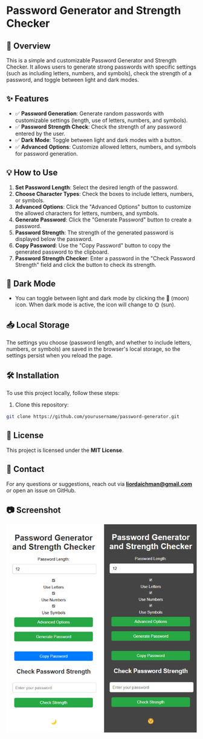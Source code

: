# Password Generator and Strength Checker

## 📌 Overview
This is a simple and customizable Password Generator and Strength Checker. It allows users to generate strong passwords with specific settings (such as including letters, numbers, and symbols), check the strength of a password, and toggle between light and dark modes.

## ✨ Features

- ✅ **Password Generation**: Generate random passwords with customizable settings (length, use of letters, numbers, and symbols).
- ✅ **Password Strength Check**: Check the strength of any password entered by the user.
- ✅ **Dark Mode**: Toggle between light and dark modes with a button.
- ✅ **Advanced Options**: Customize allowed letters, numbers, and symbols for password generation.

## 💡 How to Use

1. **Set Password Length**: Select the desired length of the password.
2. **Choose Character Types**: Check the boxes to include letters, numbers, or symbols.
3. **Advanced Options**: Click the "Advanced Options" button to customize the allowed characters for letters, numbers, and symbols.
4. **Generate Password**: Click the "Generate Password" button to create a password.
5. **Password Strength**: The strength of the generated password is displayed below the password.
6. **Copy Password**: Use the "Copy Password" button to copy the generated password to the clipboard.
7. **Password Strength Checker**: Enter a password in the "Check Password Strength" field and click the button to check its strength.

## 🌙 Dark Mode

- You can toggle between light and dark mode by clicking the 🌙 (moon) icon. When dark mode is active, the icon will change to 🌞 (sun).

## 📥 Local Storage

The settings you choose (password length, and whether to include letters, numbers, or symbols) are saved in the browser's local storage, so the settings persist when you reload the page.

## 🛠️ Installation

To use this project locally, follow these steps:

1. Clone this repository:

```bash
git clone https://github.com/yourusername/password-generator.git
```

## 📝 License
This project is licensed under the **MIT License**.

## 📩 Contact
For any questions or suggestions, reach out via **liordaichman@gmail.com** or open an issue on GitHub.

## 📷 Screenshot
![Description of the image](image/screenshot.png)
